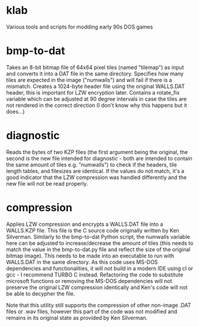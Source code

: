# klab
Various tools and scripts for modding early 90s DOS games

# bmp-to-dat
Takes an 8-bit bitmap file of 64x64 pixel tiles (named "tilemap") as input and converts it into a DAT file in the same directory. Specifies how many tiles are expected in the image ("numwalls") and will fail if there is a mismatch. Creates a 1024-byte header file using the original WALLS.DAT header, this is important for LZW encryption later. Contains a rotate_fix variable which can be adjusted at 90 degree intervals in case the tiles are not rendered in the correct direction (I don't know why this happens but it does...)

# diagnostic
Reads the bytes of two KZP files (the first argument being the original, the second is the new file intended for diagnostic - both are intended to contain the same amount of tiles e.g. "numwalls") to check if the headers, tile length tables, and filesizes are identical. If the values do not match, it's a good indicator that the LZW compression was handled differently and the new file will not be read properly.

# compression
Applies LZW compression and encrypts a WALLS.DAT file into a WALLS.KZP file. This file is the C source code originally written by Ken Silverman. Similarly to the bmp-to-dat Python script, the numwalls variable here can be adjusted to increase/decrease the amount of tiles (this needs to match the value in the bmp-to-dat.py file and reflect the size of the original bitmap image). This needs to be made into an executable to run with WALLS.DAT in the same directory. As this code uses MS-DOS dependencies and functionalities, it will not build in a modern IDE using cl or gcc - I recommend TURBO C instead. Refactoring the code to substitute microsoft functions or removing the MS-DOS dependencies will not preserve the original LZW compression identically and Ken's code will not be able to decypher the file. 

Note that this utility still supports the compression of other non-image .DAT files or .wav files, however this part of the code was not modified and remains in its original state as provided by Ken Silverman.
